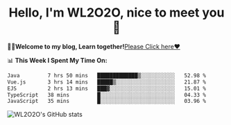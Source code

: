 <h1 align = "center">Hello, I'm WL2O2O, nice to meet you 👋</h1>

🧑‍💻**Welcome to my blog, Learn together!**[Please Click here❤️](https://wl2o2o.github.io)

📊 **This Week I Spent My Time On:**
<!--START_SECTION:waka-->

```txt
Java         7 hrs 50 mins   █████████████▒░░░░░░░░░░░   52.98 %
Vue.js       3 hrs 14 mins   █████▒░░░░░░░░░░░░░░░░░░░   21.87 %
EJS          2 hrs 13 mins   ███▓░░░░░░░░░░░░░░░░░░░░░   15.01 %
TypeScript   38 mins         █░░░░░░░░░░░░░░░░░░░░░░░░   04.33 %
JavaScript   35 mins         █░░░░░░░░░░░░░░░░░░░░░░░░   03.96 %
```

<!--END_SECTION:waka-->

![WL2O2O's GitHub stats](https://github-readme-stats.vercel.app/api?username=wl2o2o&show_icons=true)


<!--
**WL2O2O/WL2O2O** is a ✨ _special_ ✨ repository because its `README.md` (this file) appears on your GitHub profile.

Here are some ideas to get you started:

- 🔭 I’m currently working on ...
- 🌱 I’m currently learning ...
- 👯 I’m looking to collaborate on ...
- 🤔 I’m looking for help with ...
- 💬 Ask me about ...
- 📫 How to reach me: ...
- 😄 Pronouns: ...
- ⚡ Fun fact: ...
-->
